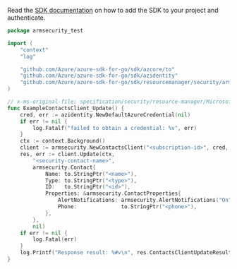 Read the [SDK documentation](https://github.com/Azure/azure-sdk-for-go/blob/sdk%2Fresourcemanager%2Fsecurity%2Farmsecurity%2Fv0.3.0/sdk/resourcemanager/security/armsecurity/README.md) on how to add the SDK to your project and authenticate.

```go
package armsecurity_test

import (
	"context"
	"log"

	"github.com/Azure/azure-sdk-for-go/sdk/azcore/to"
	"github.com/Azure/azure-sdk-for-go/sdk/azidentity"
	"github.com/Azure/azure-sdk-for-go/sdk/resourcemanager/security/armsecurity"
)

// x-ms-original-file: specification/security/resource-manager/Microsoft.Security/preview/2017-08-01-preview/examples/SecurityContacts/UpdateSecurityContact_full_example.json
func ExampleContactsClient_Update() {
	cred, err := azidentity.NewDefaultAzureCredential(nil)
	if err != nil {
		log.Fatalf("failed to obtain a credential: %v", err)
	}
	ctx := context.Background()
	client := armsecurity.NewContactsClient("<subscription-id>", cred, nil)
	res, err := client.Update(ctx,
		"<security-contact-name>",
		armsecurity.Contact{
			Name: to.StringPtr("<name>"),
			Type: to.StringPtr("<type>"),
			ID:   to.StringPtr("<id>"),
			Properties: &armsecurity.ContactProperties{
				AlertNotifications: armsecurity.AlertNotifications("On").ToPtr(),
				Phone:              to.StringPtr("<phone>"),
			},
		},
		nil)
	if err != nil {
		log.Fatal(err)
	}
	log.Printf("Response result: %#v\n", res.ContactsClientUpdateResult)
}
```
